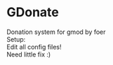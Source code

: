 # GDonate
Donation system for gmod by foer
</br>
Setup:
</br>
Edit all config files!
<br>
Need little fix :)
